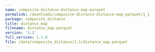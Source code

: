 ```yaml
---
name: composite-distance-distance-map-parquet
permalink: /downloads/composite-distance-distance-map-parquet/1_1
package: composite_distance
title: distance_map
filename: distance_map.parquet
version: '1.1'
full_version: 1.1.0
file: /data/composite_distance/1.1/distance_map.parquet
---
```

